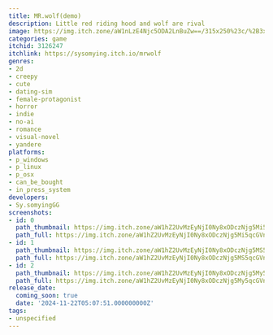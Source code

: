 ```yaml
---
title: MR.wolf(demo)
description: Little red riding hood and wolf are rival
image: https://img.itch.zone/aW1nLzE4Njc5ODA2LnBuZw==/315x250%23c/%2B3x1sF.png
categories: game
itchid: 3126247
itchlink: https://sysomying.itch.io/mrwolf
genres:
- 2d
- creepy
- cute
- dating-sim
- female-protagonist
- horror
- indie
- no-ai
- romance
- visual-novel
- yandere
platforms:
- p_windows
- p_linux
- p_osx
- can_be_bought
- in_press_system
developers:
- Sy.somyingGG
screenshots:
- id: 0
  path_thumbnail: https://img.itch.zone/aW1hZ2UvMzEyNjI0Ny8xODczNjg5Mi5qcGVn/347x500/FCDXMI.jpeg
  path_full: https://img.itch.zone/aW1hZ2UvMzEyNjI0Ny8xODczNjg5Mi5qcGVn/original/c2PRvn.jpeg
- id: 1
  path_thumbnail: https://img.itch.zone/aW1hZ2UvMzEyNjI0Ny8xODczNjg5MS5qcGVn/347x500/ObKHv2.jpeg
  path_full: https://img.itch.zone/aW1hZ2UvMzEyNjI0Ny8xODczNjg5MS5qcGVn/original/i1UeUz.jpeg
- id: 2
  path_thumbnail: https://img.itch.zone/aW1hZ2UvMzEyNjI0Ny8xODczNjg5My5qcGVn/347x500/7LW5lg.jpeg
  path_full: https://img.itch.zone/aW1hZ2UvMzEyNjI0Ny8xODczNjg5My5qcGVn/original/%2BABFiw.jpeg
release_date:
  coming_soon: true
  date: '2024-11-22T05:07:51.000000000Z'
tags:
- unspecified
---
```



